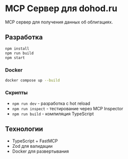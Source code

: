 # MCP Сервер для dohod.ru

MCP сервер для получения данных об облигациях.

## Разработка

```bash
npm install
npm run build
npm start
```

### Docker

```bash
docker compose up --build
```

### Скрипты

-   `npm run dev` - разработка с hot reload
-   `npm run inspect` - тестирование через MCP Inspector
-   `npm run build` - компиляция TypeScript

## Технологии

-   TypeScript + FastMCP
-   Zod для валидации
-   Docker для развертывания
